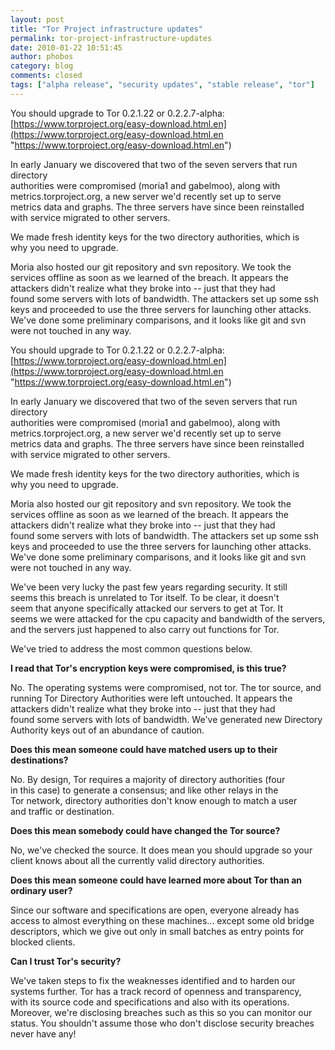 ```yaml
---
layout: post
title: "Tor Project infrastructure updates"
permalink: tor-project-infrastructure-updates
date: 2010-01-22 10:51:45
author: phobos
category: blog
comments: closed
tags: ["alpha release", "security updates", "stable release", "tor"]
---
```


You should upgrade to Tor 0.2.1.22 or 0.2.2.7-alpha:  
 [https://www.torproject.org/easy-download.html.en](https://www.torproject.org/easy-download.html.en "https://www.torproject.org/easy-download.html.en")

In early January we discovered that two of the seven servers that run directory  
 authorities were compromised (moria1 and gabelmoo), along with  
 metrics.torproject.org, a new server we'd recently set up to serve  
 metrics data and graphs. The three servers have since been reinstalled  
 with service migrated to other servers.

We made fresh identity keys for the two directory authorities, which is  
 why you need to upgrade.

Moria also hosted our git repository and svn repository. We took the  
 services offline as soon as we learned of the breach. It appears the  
 attackers didn't realize what they broke into -- just that they had  
 found some servers with lots of bandwidth. The attackers set up some ssh  
 keys and proceeded to use the three servers for launching other attacks.  
 We've done some preliminary comparisons, and it looks like git and svn  
 were not touched in any way.

<!-- more -->

You should upgrade to Tor 0.2.1.22 or 0.2.2.7-alpha:  
 [https://www.torproject.org/easy-download.html.en](https://www.torproject.org/easy-download.html.en "https://www.torproject.org/easy-download.html.en")

In early January we discovered that two of the seven servers that run directory  
 authorities were compromised (moria1 and gabelmoo), along with  
 metrics.torproject.org, a new server we'd recently set up to serve  
 metrics data and graphs. The three servers have since been reinstalled  
 with service migrated to other servers.

We made fresh identity keys for the two directory authorities, which is  
 why you need to upgrade.

Moria also hosted our git repository and svn repository. We took the  
 services offline as soon as we learned of the breach. It appears the  
 attackers didn't realize what they broke into -- just that they had  
 found some servers with lots of bandwidth. The attackers set up some ssh  
 keys and proceeded to use the three servers for launching other attacks.  
 We've done some preliminary comparisons, and it looks like git and svn  
 were not touched in any way.

We've been very lucky the past few years regarding security. It still  
 seems this breach is unrelated to Tor itself. To be clear, it doesn't  
 seem that anyone specifically attacked our servers to get at Tor. It  
 seems we were attacked for the cpu capacity and bandwidth of the servers,  
 and the servers just happened to also carry out functions for Tor.

We've tried to address the most common questions below.

**I read that Tor's encryption keys were compromised, is this true?**

No. The operating systems were compromised, not tor. The tor source, and running Tor Directory Authorities were left untouched. It appears the  
 attackers didn't realize what they broke into -- just that they had  
 found some servers with lots of bandwidth. We've generated new Directory Authority keys out of an abundance of caution.

**Does this mean someone could have matched users up to their  
 destinations?**

No. By design, Tor requires a majority of directory authorities (four  
 in this case) to generate a consensus; and like other relays in the  
 Tor network, directory authorities don't know enough to match a user  
 and traffic or destination.

**Does this mean somebody could have changed the Tor source?**

No, we've checked the source. It does mean you should upgrade so your  
 client knows about all the currently valid directory authorities.

**Does this mean someone could have learned more about Tor than an  
 ordinary user?**

Since our software and specifications are open, everyone already has  
 access to almost everything on these machines... except some old bridge  
 descriptors, which we give out only in small batches as entry points for  
 blocked clients.

**Can I trust Tor's security?**

We've taken steps to fix the weaknesses identified and to harden our  
 systems further. Tor has a track record of openness and transparency,  
 with its source code and specifications and also with its operations.  
 Moreover, we're disclosing breaches such as this so you can monitor our  
 status. You shouldn't assume those who don't disclose security breaches  
 never have any!
